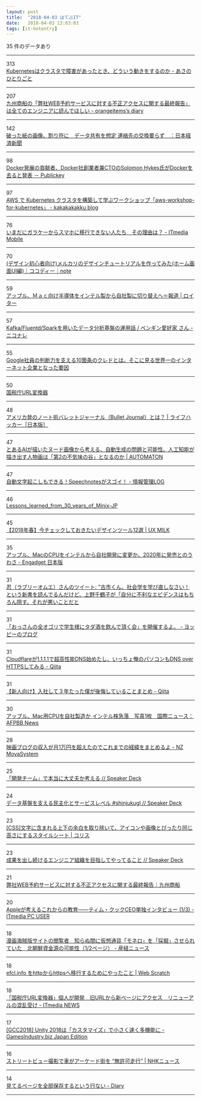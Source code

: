 ```yaml
---
layout: post
title:  "2018-04-03 はてぶIT"
date:   2018-04-03 13:03:03
tags: [it-hotentry]
---
```

35 件のデータあり

<hr><div class="row">
<div class="col-1"><span class="badge badge-pill badge-success h2">313</span></div>
<div class="col-11"><a href='http://dr-asa.hatenablog.com/entry/2018/04/02/174006' target='_blank'>Kubernetesはクラスタで障害があったとき、どういう動きをするのか - あさのひとりごと</a></div>
</div>
<hr>
<div class="row">
<div class="col-1"><span class="badge badge-pill badge-success h2">207</span></div>
<div class="col-11"><a href='http://www.orangeitems.com/entry/2018/04/02/202052' target='_blank'>九州商船の「弊社WEB予約サービスに対する不正アクセスに関する最終報告」は全てのエンジニアに読んでほしい - orangeitems’s diary</a></div>
</div>
<hr>
<div class="row">
<div class="col-1"><span class="badge badge-pill badge-success h2">142</span></div>
<div class="col-11"><a href='https://www.nikkei.com/article/DGKKZO28825990Q8A330C1TJM000/' target='_blank'>破った紙の画像、割り符に　データ共有を想定 連絡先の交換要らず　：日本経済新聞</a></div>
</div>
<hr>
<div class="row">
<div class="col-1"><span class="badge badge-pill badge-success h2">98</span></div>
<div class="col-11"><a href='http://www.publickey1.jp/blog/18/dockerdockerctosolomon_hykesdocker.html' target='_blank'>Docker発展の貢献者、Docker社創業者兼CTOのSolomon Hykes氏がDockerを去ると発表 － Publickey</a></div>
</div>
<hr>
<div class="row">
<div class="col-1"><span class="badge badge-pill badge-success h2">97</span></div>
<div class="col-11"><a href='http://kakakakakku.hatenablog.com/entry/2018/04/02/213042' target='_blank'>AWS で Kubernetes クラスタを構築して学ぶワークショップ「aws-workshop-for-kubernetes」 - kakakakakku blog</a></div>
</div>
<hr>
<div class="row">
<div class="col-1"><span class="badge badge-pill badge-success h2">76</span></div>
<div class="col-11"><a href='http://www.itmedia.co.jp/mobile/articles/1804/03/news014.html' target='_blank'>いまだにガラケーからスマホに移行できない人たち　その理由は？ - ITmedia Mobile</a></div>
</div>
<hr>
<div class="row">
<div class="col-1"><span class="badge badge-pill badge-success h2">70</span></div>
<div class="col-11"><a href='https://note.mu/co_co_d3/n/n4e910ec83b60' target='_blank'>(デザイン初心者向け)メルカリのデザインチュートリアルを作ってみた(ホーム画面UI編)｜ココディー｜note</a></div>
</div>
<hr>
<div class="row">
<div class="col-1"><span class="badge badge-pill badge-success h2">59</span></div>
<div class="col-11"><a href='https://jp.reuters.com/article/idJPKCN1H91TJ' target='_blank'>アップル、Ｍａｃ向け半導体をインテル製から自社製に切り替えへ＝報道 | ロイター</a></div>
</div>
<hr>
<div class="row">
<div class="col-1"><span class="badge badge-pill badge-success h2">57</span></div>
<div class="col-11"><a href='https://niconare.nicovideo.jp/watch/kn2981' target='_blank'>Kafka/Fluentd/Sparkを用いたデータ分析基盤の運用話 / ペンギン愛好家 さん - ニコナレ</a></div>
</div>
<hr>
<div class="row">
<div class="col-1"><span class="badge badge-pill badge-success h2">55</span></div>
<div class="col-11"><a href='http://it-rush.com/google-credo' target='_blank'>Google社員の判断力を支える10箇条のクレドとは。そこに見る世界一のインターネット企業となった要因</a></div>
</div>
<hr>
<div class="row">
<div class="col-1"><span class="badge badge-pill badge-success h2">50</span></div>
<div class="col-11"><a href='https://nta-go.com/' target='_blank'>国税庁URL変換器</a></div>
</div>
<hr>
<div class="row">
<div class="col-1"><span class="badge badge-pill badge-success h2">48</span></div>
<div class="col-11"><a href='https://www.lifehacker.jp/2018/04/bulletjournal.html' target='_blank'>アメリカ発のノート術バレットジャーナル（Bullet Journal）とは？ | ライフハッカー［日本版］</a></div>
</div>
<hr>
<div class="row">
<div class="col-1"><span class="badge badge-pill badge-success h2">47</span></div>
<div class="col-11"><a href='http://jp.automaton.am/articles/columnjp/20180402-65369/' target='_blank'>とあるAIが描いたヌード画像から考える、自動生成の問題と可能性。人工知能が描き出す人物画は「第2の不気味の谷」となるのか | AUTOMATON</a></div>
</div>
<hr>
<div class="row">
<div class="col-1"><span class="badge badge-pill badge-success h2">47</span></div>
<div class="col-11"><a href='http://hokoxjouhou.blog105.fc2.com/blog-entry-1144.html' target='_blank'>自動文字起こしもできる！Speechnotesがスゴイ！ - 情報管理LOG</a></div>
</div>
<hr>
<div class="row">
<div class="col-1"><span class="badge badge-pill badge-success h2">46</span></div>
<div class="col-11"><a href='http://member.wide.ad.jp/~shima/publications/Lessons_learned_from_30_years_of_Minix-JP.html' target='_blank'>Lessons_learned_from_30_years_of_Minix-JP</a></div>
</div>
<hr>
<div class="row">
<div class="col-1"><span class="badge badge-pill badge-success h2">45</span></div>
<div class="col-11"><a href='http://uxmilk.jp/71315' target='_blank'>【2018年春】今チェックしておきたいデザインツール12選 | UX MILK</a></div>
</div>
<hr>
<div class="row">
<div class="col-1"><span class="badge badge-pill badge-success h2">35</span></div>
<div class="col-11"><a href='https://japanese.engadget.com/2018/04/02/mac-cpu-2020/' target='_blank'>アップル、MacのCPUをインテルから自社開発に変更か。2020年に発売とのうわさ - Engadget 日本版</a></div>
</div>
<hr>
<div class="row">
<div class="col-1"><span class="badge badge-pill badge-success h2">31</span></div>
<div class="col-11"><a href='http://twitter.com/soutathesouta/status/980446740582051841' target='_blank'>忍（ラブリーオムエ）さんのツイート: "古市くん、社会学を学び直しなさい！という新書を読んでるんだけど、上野千鶴子が「自分に不利なエビデンスはもちろん隠す。それが悪いことだと</a></div>
</div>
<hr>
<div class="row">
<div class="col-1"><span class="badge badge-pill badge-success h2">31</span></div>
<div class="col-11"><a href='http://yoppymodel.hatenablog.com/entry/2018/04/02/193811' target='_blank'>「おっさんの全オゴリで学生様にタダ酒を飲んで頂く会」を開催するよ。 - ヨッピーのブログ</a></div>
</div>
<hr>
<div class="row">
<div class="col-1"><span class="badge badge-pill badge-success h2">31</span></div>
<div class="col-11"><a href='https://qiita.com/onokatio/items/42fb4a2811600680591b' target='_blank'>Cloudflareが1.1.1.1で超高性能DNS始めたし、いっちょ俺のパソコンもDNS over HTTPSしてみる - Qiita</a></div>
</div>
<hr>
<div class="row">
<div class="col-1"><span class="badge badge-pill badge-success h2">31</span></div>
<div class="col-11"><a href='https://qiita.com/januaryCOM/items/07569baa0fc699c7766b' target='_blank'>【新人向け】入社して３年たった僕が後悔していることまとめ - Qiita</a></div>
</div>
<hr>
<div class="row">
<div class="col-1"><span class="badge badge-pill badge-success h2">30</span></div>
<div class="col-11"><a href='http://www.afpbb.com/articles/-/3169766' target='_blank'>アップル、Mac用CPUを自社製造か インテル株急落　写真1枚　国際ニュース：AFPBB News</a></div>
</div>
<hr>
<div class="row">
<div class="col-1"><span class="badge badge-pill badge-success h2">28</span></div>
<div class="col-11"><a href='http://www.hassy-blog.com/entry/moyacinema' target='_blank'>映画ブログの収入が月1万円を超えたのでこれまでの経緯をまとめるよ - NZ MoyaSystem</a></div>
</div>
<hr>
<div class="row">
<div class="col-1"><span class="badge badge-pill badge-success h2">25</span></div>
<div class="col-11"><a href='https://speakerdeck.com/ozeppi/kai-fa-timu-deben-dang-nida-zhang-fu-kakao-eru' target='_blank'>「開発チーム」で本当に大丈夫か考える // Speaker Deck</a></div>
</div>
<hr>
<div class="row">
<div class="col-1"><span class="badge badge-pill badge-success h2">24</span></div>
<div class="col-11"><a href='https://speakerdeck.com/yuzutas0/20180402' target='_blank'>データ基盤を支える民主化とサービスレベル #shinjukugl // Speaker Deck</a></div>
</div>
<hr>
<div class="row">
<div class="col-1"><span class="badge badge-pill badge-success h2">23</span></div>
<div class="col-11"><a href='https://coliss.com/articles/build-websites/operation/css/remove-top-and-bottom-margin-from-text.html' target='_blank'>[CSS]文字に含まれる上下の余白を取り除いて、アイコンや画像とぴったり同じ高さにするスタイルシート | コリス</a></div>
</div>
<hr>
<div class="row">
<div class="col-1"><span class="badge badge-pill badge-success h2">23</span></div>
<div class="col-11"><a href='https://speakerdeck.com/yasuhiro1711/cheng-guo-wochu-sisok-keruenziniazu-zhi-womu-zhi-siteyatuterukoto' target='_blank'>成果を出し続けるエンジニア組織を目指してやってること // Speaker Deck</a></div>
</div>
<hr>
<div class="row">
<div class="col-1"><span class="badge badge-pill badge-success h2">21</span></div>
<div class="col-11"><a href='http://www.kyusho.co.jp/report/' target='_blank'>弊社WEB予約サービスに対する不正アクセスに関する最終報告｜九州商船</a></div>
</div>
<hr>
<div class="row">
<div class="col-1"><span class="badge badge-pill badge-success h2">20</span></div>
<div class="col-11"><a href='http://www.itmedia.co.jp/pcuser/articles/1804/02/news128.html' target='_blank'>Appleが考えるこれからの教育――ティム・クックCEO単独インタビュー (1/3) - ITmedia PC USER</a></div>
</div>
<hr>
<div class="row">
<div class="col-1"><span class="badge badge-pill badge-success h2">18</span></div>
<div class="col-11"><a href='https://www.sankei.com/economy/news/180401/ecn1804010020-n1.html' target='_blank'>漫画海賊版サイトの閲覧者　知らぬ間に仮想通貨「モネロ」を「採掘」させられていた　北朝鮮資金源の可能性（1/2ページ） - 産経ニュース</a></div>
</div>
<hr>
<div class="row">
<div class="col-1"><span class="badge badge-pill badge-success h2">18</span></div>
<div class="col-11"><a href='https://efcl.info/2018/04/02/migrate-to-https/' target='_blank'>efcl.info をhttpからhttpsへ移行するためにやったこと | Web Scratch</a></div>
</div>
<hr>
<div class="row">
<div class="col-1"><span class="badge badge-pill badge-success h2">18</span></div>
<div class="col-11"><a href='http://www.itmedia.co.jp/news/articles/1804/03/news075.html' target='_blank'>「国税庁URL変換器」個人が開発　旧URLから新ページにアクセス　リニューアルの混乱受け - ITmedia NEWS</a></div>
</div>
<hr>
<div class="row">
<div class="col-1"><span class="badge badge-pill badge-success h2">17</span></div>
<div class="col-11"><a href='http://jp.gamesindustry.biz/article/1804/18040201/' target='_blank'>[GCC2018] Unity 2018は「カスタマイズ」で小さく速く多機能に - GamesIndustry.biz Japan Edition</a></div>
</div>
<hr>
<div class="row">
<div class="col-1"><span class="badge badge-pill badge-success h2">16</span></div>
<div class="col-11"><a href='https://www3.nhk.or.jp/news/html/20180402/k10011388731000.html' target='_blank'>ストリートビュー撮影で車がアーケード街を “無許可走行” | NHKニュース</a></div>
</div>
<hr>
<div class="row">
<div class="col-1"><span class="badge badge-pill badge-success h2">14</span></div>
<div class="col-11"><a href='https://diary.app.ssig33.com/347' target='_blank'>見てるページを全部保存するという行ない - Diary</a></div>
</div>
<hr>
